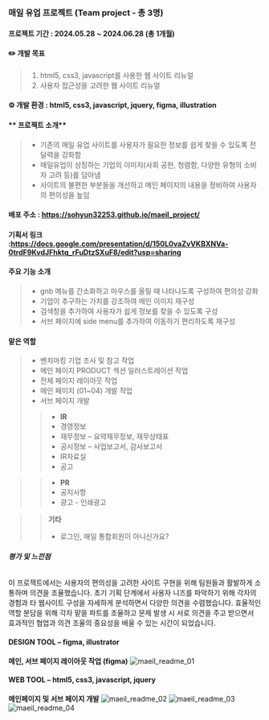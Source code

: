 ### 매일 유업 프로젝트 (Team project - 총 3명)

#### **프로젝트 기간 : 2024.05.28 ~ 2024.06.28 (총 1개월)**
#### **✏️ 개발 목표** 
> 1. html5, css3, javascript를 사용한 웹 사이트 리뉴얼
> 2. 사용자 접근성을 고려한 웹 사이트 리뉴얼

#### **⚙️ 개발 환경 : html5, css3, javascript, jquery, figma, illustration**

#### ** 프로젝트 소개** 
> - 기존의 매일 유업 사이트를 사용자가 필요한 정보를 쉽게 찾을 수 있도록 전달력을 강화함
> - 매일유업이 상징하는 기업의 이미지(사회 공헌, 청렴함, 다양한 유형의 소비자 고려 등)를 담아냄
> - 사이트의 불편한 부분들을 개선하고 메인 페이지의 내용을 정비하여 사용자의 편의성을 높임

#### 배포 주소 : https://sohyun32253.github.io/maeil_project/

#### 기획서 링크 :https://docs.google.com/presentation/d/150L0vaZvVKBXNVa-0trdF9KvdJFhktq_rFuDtzSXuF8/edit?usp=sharing

#### 주요 기능 소개 
> - gnb 메뉴를 간소화하고 마우스를 올릴 때 나타나도록 구성하여 편의성 강화
> - 기업이 추구하는 가치를 강조하여 메인 이미지 재구성 
> - 검색창을 추가하여 사용자가 쉽게 정보를 찾을 수 있도록 구성
> - 서브 페이지에 side menu를 추가하여 이동하기 편리하도록 재구성

#### 맡은 역할 
> - 벤치마킹 기업 조사 및 참고 작업
> - 메인 페이지 PRODUCT 섹션 일러스트레이션 작업 
> - 전체 페이지 레이아웃 작업
> - 메인 페이지 (01~04) 개발 작업
> - 서브 페이지 개발 
 >> * **IR**
   >>  * 경영정보
   >>  * 재무정보 – 요약재무정보, 재무상태표
   >>  * 공시정보 – 사업보고서, 감사보고서
   >>  * IR자료실
   >>  * 공고
    
>> * **PR**
>>  * 공지사항
>>  * 광고 - 인쇄광고
  
>>   **기타**
>>   - 로그인, 매일 통합회원이 아니신가요?

###### **평가 및 느낀점**
이 프로젝트에서는 사용자의 편의성을 고려한 사이트 구현을 위해 팀원들과 활발하게 소통하며 의견을 조율했습니다. 
초기 기획 단계에서 사용자 니즈를 파악하기 위해 각자의 경험과 타 웹사이트 구성을 자세하게 분석하면서 다양한 의견을 수렴했습니다. 
효율적인 역할 분담을 위해 각자 맡을 파트를 조율하고 문제 발생 시 서로 의견을 주고 받으면서 효과적인 협업과 의견 조율의 중요성을 배울 수 있는 시간이 되었습니다.

#### **DESIGN TOOL – figma, illustrator**
**메인, 서브 페이지 레이아웃 작업 (figma)** 
![maeil_readme_01](https://github.com/user-attachments/assets/93449028-069f-4d28-9996-4ac1f56ff984)


#### **WEB TOOL – html5, css3, javascript, jquery**
**메인페이지 및 서브 페이지 개발**
![maeil_readme_02](https://github.com/user-attachments/assets/ba075b74-51eb-4247-93ee-82183b05811a)
![maeil_readme_03](https://github.com/user-attachments/assets/6db45732-47b7-4caa-84d7-b6d1a43ea9a1)
![maeil_readme_04](https://github.com/user-attachments/assets/2c1ad719-0743-4455-94ff-597aaab79813)

